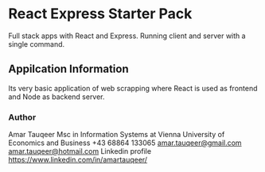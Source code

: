 # React Express Starter Pack

Full stack apps with React and Express. Running client and server with a single command. 

## Appilcation Information
Its very basic application of web scrapping where React is used as frontend and Node as backend server.

### Author

Amar Tauqeer
Msc in Information Systems at Vienna University of Economics and Business
+43 68864 133065
amar.tauqeer@gmail.com
amar.tauqeer@hotmail.com
Linkedin profile https://www.linkedin.com/in/amartauqeer/
